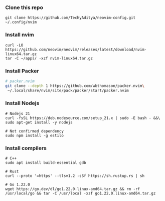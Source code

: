 ### Clone this repo
```
git clone https://github.com/TechyAditya/neovim-config.git ~/.config/nvim
```

### Install nvim
```
curl -LO https://github.com/neovim/neovim/releases/latest/download/nvim-linux64.tar.gz
tar -C ~/apps/ -xzf nvim-linux64.tar.gz
```

### Install Packer
```bash
# packer.nvim
git clone --depth 1 https://github.com/wbthomason/packer.nvim\
 ~/.local/share/nvim/site/pack/packer/start/packer.nvim
```

### Install Nodejs
```
# Nodejs 21
curl -fsSL https://deb.nodesource.com/setup_21.x | sudo -E bash - &&\
sudo apt-get install -y nodejs

# Not confirmed dependency
sudo npm install -g estilo
```
### Install compilers
```
# C++
sudo apt install build-essential gdb

# Rust
curl --proto '=https' --tlsv1.2 -sSf https://sh.rustup.rs | sh

# Go 1.22.0
wget https://go.dev/dl/go1.22.0.linux-amd64.tar.gz && rm -rf /usr/local/go && tar -C /usr/local -xzf go1.22.0.linux-amd64.tar.gz
```
